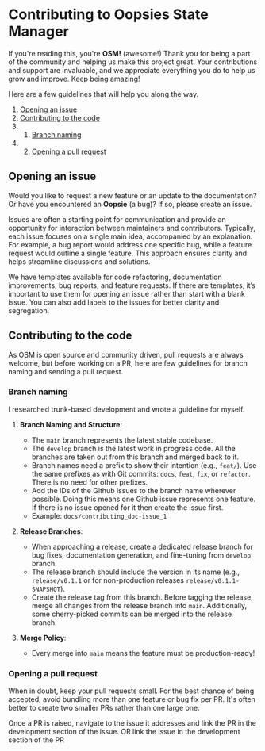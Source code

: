 # Contributing to Oopsies State Manager

If you're reading this, you're **OSM!** (awesome!) Thank you for being a part of the community and helping us make this project great. Your contributions and support are invaluable, and we appreciate everything you do to help us grow and improve. Keep being amazing!

Here are a few guidelines that will help you along the way.

1. [Opening an issue](#opening-an-issue)
2. [Contributing to the code](#contributing-to-the-code)
3. 1. [Branch naming](#branch-naming)
4. 2. [Opening a pull request](#opening-a-pull-request)

## Opening an issue

Would you like to request a new feature or an update to the documentation? Or have you encountered an **Oopsie** (a bug)? If so, please create an issue.

Issues are often a starting point for communication and provide an opportunity for interaction between maintainers and contributors. Typically, each issue focuses on a single main idea, accompanied by an explanation. For example, a bug report would address one specific bug, while a feature request would outline a single feature. This approach ensures clarity and helps streamline discussions and solutions.

We have templates available for code refactoring, documentation improvements, bug reports, and feature requests. If there are templates, it’s important to use them for opening an issue rather than start with a blank issue. You can also add labels to the issues for better clarity and segregation.

## Contributing to the code

As OSM is open source and community driven, pull requests are always welcome, but before working on a PR, here are few guidelines for branch naming and sending a pull request.

### Branch naming

I researched trunk-based development and wrote a guideline for myself.

1. **Branch Naming and Structure**:

   - The `main` branch represents the latest stable codebase.
   - The `develop` branch is the latest work in progress code. All the branches are taken out from this branch and merged back to it.
   - Branch names need a prefix to show their intention (e.g., `feat/`). Use the same prefixes as with Git commits: `docs`, `feat`, `fix`, or `refactor`. There is no need for other prefixes.
   - Add the IDs of the Github issues to the branch name wherever possible. Doing this means one Github issue represents one feature. If there is no issue opened for it then create the issue first.
   - Example: `docs/contributing_doc-issue_1`

2. **Release Branches**:

   - When approaching a release, create a dedicated release branch for bug fixes, documentation generation, and fine-tuning from `develop` branch.
   - The release branch should include the version in its name (e.g., `release/v0.1.1` or for non-production releases `release/v0.1.1-SNAPSHOT`).
   - Create the release tag from this branch. Before tagging the release, merge all changes from the release branch into `main`. Additionally, some cherry-picked commits can be merged into the release branch.

3. **Merge Policy**:
   - Every merge into `main` means the feature must be production-ready!

### Opening a pull request

When in doubt, keep your pull requests small. For the best chance of being accepted, avoid bundling more than one feature or bug fix per PR. It's often better to create two smaller PRs rather than one large one.

Once a PR is raised, navigate to the issue it addresses and link the PR in the development section of the issue. OR link the issue in the development section of the PR
